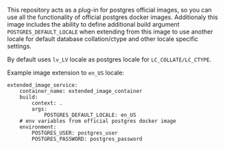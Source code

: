 This repository acts as a plug-in for postgres official images, so you can
use all the functionality of official postgres docker images. Additionaly
this image includes the ability to define additional build argument
`POSTGRES_DEFAULT_LOCALE` when extending from this image to use another locale
for default database collation/ctype and other locale specific settings.

By default uses `lv_LV` locale as postgres locale for `LC_COLLATE/LC_CTYPE`.

Example image extension to `en_US` locale:
```
extended_image_service:
    container_name: extended_image_container
    build:
        context: .
        args:
            POSTGRES_DEFAULT_LOCALE: en_US
    # env variables from official postgres docker image
    environment:
        POSTGRES_USER: postgres_user
        POSTGRES_PASSWORD: postgres_password
```
